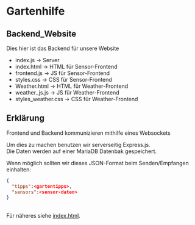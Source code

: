 # Gartenhilfe
## Backend_Website
Dies hier ist das Backend für unsere Website
- index.js &rarr; Server
- index.html &rarr; HTML für Sensor-Frontend
- frontend.js &rarr; JS für Sensor-Frontend
- styles.css &rarr; CSS für Sensor-Frontend
- Weather.html &rarr; HTML für Weather-Frontend
- weather_js.js &rarr; JS für Weather-Frontend
- styles_weather.css &rarr; CSS für Weather-Frontend

## Erklärung
Frontend und Backend kommunizieren mithilfe eines Websockets

Um dies zu machen benutzen wir serverseitig Express.js.<br>
Die Daten werden auf einer MariaDB Datenbak gespeichert.<br>

Wenn möglich sollten wir dieses JSON-Format beim Senden/Empfangen einhalten:
```json
{
  "tipps":<gartentipps>,
  "sensors":<sensor-daten>
}
```
<br>
Für näheres siehe <a href="https://github.com/Benni0501/Gartenhilfe/blob/backend_website/index.html">index.html</a>.
